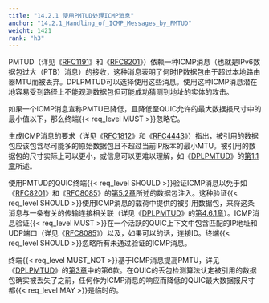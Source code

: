 ```yaml
---
title: "14.2.1 使用PMTUD处理ICMP消息"
anchor: "14.2.1_Handling_of_ICMP_Messages_by_PMTUD"
weight: 1421
rank: "h3"
---
```


PMTUD（详见《[RFC1191]()》和《[RFC8201]()》）依赖一种ICMP消息（也就是IPv6数据包过大（PTB）消息）的接收，这种消息表明了何时IP数据包由于超过本地路由器MTU而被丢弃。DPLPMTUD可以选择使用这些消息。使用这种ICMP消息潜在地容易受到路径上不能观测数据包但可能成功猜测到地址的实体的攻击。

如果一个ICMP消息宣称PMTU已降低，且降低至QUIC允许的最大数据报尺寸中的最小值以下，那么终端{{< req_level MUST >}}忽略它。

生成ICMP消息的要求（详见《[RFC1812]()》和《[RFC4443]()》）指出，被引用的数据包应该包含尽可能多的原始数据包且不超过当前IP版本的最小MTU。被引用的数据包的尺寸实际上可以更小，或信息可以更难以理解，如《[DPLPMTUD]()》的[第1.1章]()所述。

使用PMTUD的QUIC终端{{< req_level SHOULD >}}验证ICMP消息以免于如《[RFC8201]()》和《[RFC8085]()》的[第5.2章]()所述的数据包注入。这种验证{{< req_level SHOULD >}}使用ICMP消息的载荷中提供的被引用数据包，来将这条消息与一条有关的传输连接相关联（详见《[DPLPMTUD]()》的[第4.6.1章]()）。ICMP消息验证{{< req_level MUST >}}在一个活跃的QUIC上下文中包含匹配的IP地址和UDP端口（详见《[RFC8085]()》）以及，如果可以的话，连接ID。终端{{< req_level SHOULD >}}忽略所有未通过验证的ICMP消息。

终端{{< req_level MUST_NOT >}}基于ICMP消息提高PMTU，详见《[DPLPMTUD]()》的[第3章]()中的第6款。在QUIC的丢包检测算法认定被引用的数据包确实被丢失了之前，任何作为ICMP消息的响应而降低的QUIC最大数据报尺寸都{{< req_level MAY >}}是临时的。
